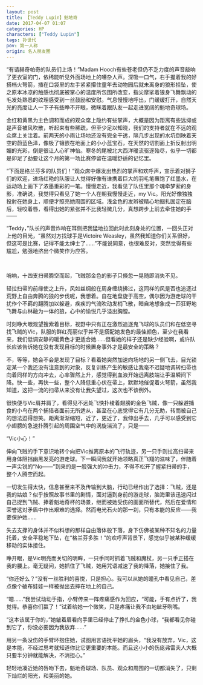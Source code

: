 ```yaml
---
layout: post
title: 【Teddy Lupin】魁地奇
date: 2017-04-07 01:07
categories: HP
characters: ["Teddy Lupin"]
tags: 孙世代
pov: 第一人称
origin: 名人朋友圈
---
```


“有请赫奇帕奇的队员们上场！”Madam Hooch有些苍老但仍不乏力度的声音敲响了更衣室的门，依稀能听见外面场地上的嘈杂人声。深吸一口气，右手握着我的好搭档火弩箭，插在口袋里的左手紧紧攥住童年去动物园后就未离身的狼形挂坠，使之原本冰凉的触感也彻底被掌心的温度所包围所改变，指尖摩挲着狼身飞舞飘动的毛发处熟悉的纹理感受到一丝鼓励和安慰。气息慢慢地呼出，门缓缓打开，自然天光的亮度让人一下子有些睁不开眼，微眯着跟队友一起走进宽阔的魁地奇球场。

金红和黄黑为主色调和而成的观众席上隐约有些掌声，大概是因为距离有些远抑或是声音被风吹散，听起来有些稀疏，但至少足以知晓，我们的支持者就在不远的观众席上关注着。前两天的小雨让场地还没有完全干透，隔几步出现的水坑倒映着天空的蔚蓝色泽，像极了镶嵌在地面上的小小蓝宝石，在天然的切割面上折反射出明媚的光彩，倒是很让人心旷神怡。寒冬的尾被北大西洋暖流驱逐殆尽，似乎一切都是卯足了劲要让这个月的第一场比赛停留在温暖舒适的记忆里。

“下面是格兰芬多的队员们！”观众席中爆发出热烈的掌声和欢呼声，宣示着对狮子们的欢迎，进场红艳的队服让人觉得好像有谁携着巨大的羽毛笔蘸饱了红墨水，在运动场上画下了浓墨重彩的一笔。慢慢走近，我看见了队伍里那个魂牵梦萦的身影，准确说，我觉得只看见了她一个人在朝我慢慢走近，my Vic。阳光好像独独投射在她身上，顺便才照亮她周围的区域。浅金色的发辫被精心地捆扎固定在脑后，轻咬着唇，看得出她的紧张并不比我轻微几分，真想跨步上前去牵住她的手——

“Teddy，”队长的声音炸响在耳侧把我猛地拉回此时此刻身处的位置，一回头正对上他的目光，“虽然对方找球手是Victoire Weasley，虽然我知道你们关系很好，但这可是比赛，记得不能太绅士了……”不能说同意，也很难反对，突然觉得有些尴尬，勉强地挤出个微笑作为应答。

<br>

哨响，十四支扫帚腾空而起，飞贼那金色的影子只倏忽一晃随即消失不见。

轻拉扫帚的前缘使之上升，风如丝绸般在周身缠绕拂过，这同样的风是否也追逐过荒野上自由奔腾的狼的步伐呢，我想着。自在地盘旋于高空，偶尔因为游走球的干扰作个不羁的翻腾加以躲避，疾疾的气流吹动发梢飞散，暗自地想象成一匹狂野地飞舞与山林融为一体的狼，心中的愉悦几乎溢出胸膛。

时刻睁大眼观望搜索着目标，视野中只有正在激烈追逐鬼飞球的队员们和在低空寻找飞贼的Vic，队服的鲜红亮丽似乎并不是搭配她发色的最佳颜色，至少在我看来，我们低调安静的暖黄色才更适合她……但看她的样子还是缺少经验啊，或许队长应该告诉她在没有发现目标的时候置身事外才是最安全的策略？

不，等等，她会不会是发现了目标？看着她突然加速向场地的另一侧飞去，目光锁定某一个我还没有注意到的对象，反复训练产生的敏感让我毫不迟疑地调转扫帚也向着同样的方向冲去，心率骤然上升，感觉得到血液开始远离肢端让手温瞬间下降。快一些，再快一些，整个人降低重心伏在帚上，默默地催促着火弩箭，虽然我知道，这把一流的扫帚从来没有让我失望过，这次也不该例外。

很快便与Vic肩并肩了，看得见不远处飞快扑棱着翅膀的金色飞贼，像一只躲避捕食的小鸟在两个捕猎者面前无所适从，甚至在心底觉得它有几分无助，转而被自己的想法逗得想笑。距离渐渐缩短，近了，更近了，我伸出手去，几乎可以感受到它小翅膀的急速扑腾引起的周围空气中的涡旋湍流了，只是——

“Vic小心！”

伸向飞贼的手下意识地转个向把Vic推离原本的飞行轨迹，另一只手则拉高扫帚来用身体阻挡幽黑发亮的游走球。下一瞬间我就开始领略真正飞翔的滋味了，伴随着一声尖锐的“No——”到来的是一股强大的冲击力，不得不松开了握紧扫帚的手，整个人腾空而起。

一切发生得太快，信息甚至来不及传输到大脑，行动已经作出了选择：飞贼，还是我的姑娘？似乎按照故事书里的剧情，面对逼到身前的游走球，脑海里该迅速闪过自己捉到飞贼、捧着魁地奇杯的场景，继而被她受伤的画面所替代，然后在爱情和荣誉这对矛盾中作出艰难的选择。然而电光石火的那一刹，只有本能的反应——我要保护她……

失去支撑的身体并不似料想的那样自由落体般下落，身下仿佛被某种不知名的力量托着，安全平稳地下坠，在“格兰芬多胜！”的欢呼声背景下，感觉似乎被某种缓缓移动的实体接住。

睁开眼，是Vic明亮而关切的明眸，一只手同时抓着飞贼和魔杖，另一只手正搭在我的腰上。毫无疑问，她抓住了飞贼，她用咒语减速了我的降落，她接住了我。

“你还好么？”没有一丝胜利的喜悦，只是担心。我可以从她的瞳孔中看见自己，差点像个破布娃娃一样被抛出去摔在地上的自己。

“嗯……”我尝试动动手指，小臂传来一阵疼痛感作为回应，“可能，手有点折了，我觉得。恭喜你们赢了！”试着给她一个微笑，只是疼痛让我不由地龇牙咧嘴。

“这本该属于你的，”她皱着眉看向手里已经停止了挣扎的金色小球，“我都看见你碰到它了，你没必要因为我放弃……”

用另一条没伤的手臂环抱住她，试图用言语抚平她的眉头，“我没有放弃，Vic，这是本能，不经过思考就知道你比它更重要的本能。而且这小小的伤庞弗雷夫人大概只要半分钟就能解决，不消担心。”

轻轻地凑近她的唇吻下去，魁地奇球场、队员、观众和周围的一切都消失了，只剩下灿烂的阳光，和美丽的她。
